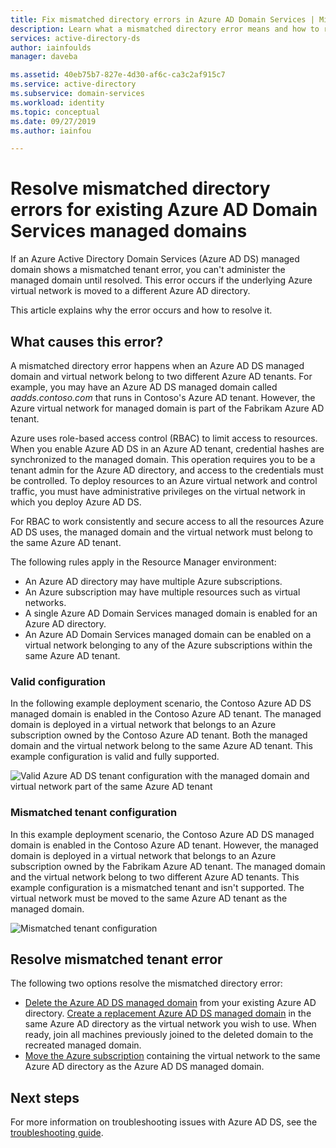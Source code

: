 ```yaml
---
title: Fix mismatched directory errors in Azure AD Domain Services | Microsoft Docs
description: Learn what a mismatched directory error means and how to resolve it in Azure AD Domain Services
services: active-directory-ds
author: iainfoulds
manager: daveba

ms.assetid: 40eb75b7-827e-4d30-af6c-ca3c2af915c7
ms.service: active-directory
ms.subservice: domain-services
ms.workload: identity
ms.topic: conceptual
ms.date: 09/27/2019
ms.author: iainfou

---
```

# Resolve mismatched directory errors for existing Azure AD Domain Services managed domains

If an Azure Active Directory Domain Services (Azure AD DS) managed domain shows a mismatched tenant error, you can't administer the managed domain until resolved. This error occurs if the underlying Azure virtual network is moved to a different Azure AD directory.

This article explains why the error occurs and how to resolve it.

## What causes this error?

A mismatched directory error happens when an Azure AD DS managed domain and virtual network belong to two different Azure AD tenants. For example, you may have an Azure AD DS managed domain called *aadds.contoso.com* that runs in Contoso's Azure AD tenant. However, the Azure virtual network for managed domain is part of the Fabrikam Azure AD tenant.

Azure uses role-based access control (RBAC) to limit access to resources. When you enable Azure AD DS in an Azure AD tenant, credential hashes are synchronized to the managed domain. This operation requires you to be a tenant admin for the Azure AD directory, and access to the credentials must be controlled. To deploy resources to an Azure virtual network and control traffic, you must have administrative privileges on the virtual network in which you deploy Azure AD DS.

For RBAC to work consistently and secure access to all the resources Azure AD DS uses, the managed domain and the virtual network must belong to the same Azure AD tenant.

The following rules apply in the Resource Manager environment:

- An Azure AD directory may have multiple Azure subscriptions.
- An Azure subscription may have multiple resources such as virtual networks.
- A single Azure AD Domain Services managed domain is enabled for an Azure AD directory.
- An Azure AD Domain Services managed domain can be enabled on a virtual network belonging to any of the Azure subscriptions within the same Azure AD tenant.

### Valid configuration

In the following example deployment scenario, the Contoso Azure AD DS managed domain is enabled in the Contoso Azure AD tenant. The managed domain is deployed in a virtual network that belongs to an Azure subscription owned by the Contoso Azure AD tenant. Both the managed domain and the virtual network belong to the same Azure AD tenant. This example configuration is valid and fully supported.

![Valid Azure AD DS tenant configuration with the managed domain and virtual network part of the same Azure AD tenant](./media/getting-started/valid-tenant-config.png)

### Mismatched tenant configuration

In this example deployment scenario, the Contoso Azure AD DS managed domain is enabled in the Contoso Azure AD tenant. However, the managed domain is deployed in a virtual network that belongs to an Azure subscription owned by the Fabrikam Azure AD tenant. The managed domain and the virtual network belong to two different Azure AD tenants. This example configuration is a mismatched tenant and isn't supported. The virtual network must be moved to the same Azure AD tenant as the managed domain.

![Mismatched tenant configuration](./media/getting-started/mismatched-tenant-config.png)

## Resolve mismatched tenant error

The following two options resolve the mismatched directory error:

* [Delete the Azure AD DS managed domain](delete-aadds.md) from your existing Azure AD directory. [Create a replacement Azure AD DS managed domain](tutorial-create-instance.md) in the same Azure AD directory as the virtual network you wish to use. When ready, join all machines previously joined to the deleted domain to the recreated managed domain.
* [Move the Azure subscription](../cost-management-billing/manage/billing-subscription-transfer.md) containing the virtual network to the same Azure AD directory as the Azure AD DS managed domain.

## Next steps

For more information on troubleshooting issues with Azure AD DS, see the [troubleshooting guide](troubleshoot.md).
